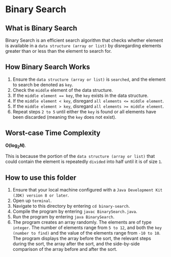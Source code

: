 # Binary Search

## What is Binary Search
Binary Search is an efficient search algorithm that checks whether element is available in a `data structure (array or list)` by disregarding elements greater than or less than the element to search for.

## How Binary Search Works
1. Ensure the `data structure (array or list)` is `searched`, and the element to search be denoted as `key`.
2. Check the `middle` element of the data structure.
3. If the `middle element == key`, the `key` exists in the data structure.
3. If the `middle element < key`, disregard `all elements <= middle element`.
4. If the `middle element > key`, disregard `all elements >= middle element`.
5. Repeat steps `2 to 5` until either the `key` is found or all elements have been discarded (meaning the `key` does not exist).

## Worst-case Time Complexity
**O(log<sub>2</sub>_N_)**.

This is because the portion of the `data structure (array or list)` that could contain the element is repeatedly `divided` into half until it is of size `1`.

## How to use this folder
1. Ensure that your local machine configured with a `Java Development Kit (JDK) version 8 or later`.
2. Open up `terminal`.
3. Navigate to this directory by entering `cd binary-search`.
4. Compile the program by entering `javac BinarySearch.java`.
5. Run the program by entering `java BinarySearch`.
6. The program creates an array randomly. The elements are of type `integer`. The number of elements range from `5 to 12`, and both the `key (number to find)` and the value of the elements range from `-10 to 10`. The program displays the array before the sort, the relevant steps during the sort, the array after the sort, and the side-by-side comparison of the array before and after the sort.